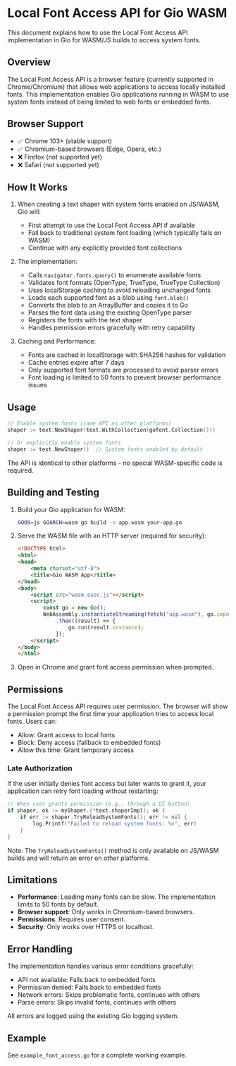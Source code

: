 # Local Font Access API for Gio WASM

This document explains how to use the Local Font Access API implementation in Gio for WASM/JS builds to access system fonts.

## Overview

The Local Font Access API is a browser feature (currently supported in Chrome/Chromium) that allows web applications to access locally installed fonts. This implementation enables Gio applications running in WASM to use system fonts instead of being limited to web fonts or embedded fonts.

## Browser Support

- ✅ Chrome 103+ (stable support)
- ✅ Chromium-based browsers (Edge, Opera, etc.)
- ❌ Firefox (not supported yet)
- ❌ Safari (not supported yet)

## How It Works

1. When creating a text shaper with system fonts enabled on JS/WASM, Gio will:
   - First attempt to use the Local Font Access API if available
   - Fall back to traditional system font loading (which typically fails on WASM)
   - Continue with any explicitly provided font collections

2. The implementation:
   - Calls `navigator.fonts.query()` to enumerate available fonts
   - Validates font formats (OpenType, TrueType, TrueType Collection)
   - Uses localStorage caching to avoid reloading unchanged fonts
   - Loads each supported font as a blob using `font.blob()`
   - Converts the blob to an ArrayBuffer and copies it to Go
   - Parses the font data using the existing OpenType parser
   - Registers the fonts with the text shaper
   - Handles permission errors gracefully with retry capability

3. Caching and Performance:
   - Fonts are cached in localStorage with SHA256 hashes for validation
   - Cache entries expire after 7 days
   - Only supported font formats are processed to avoid parser errors
   - Font loading is limited to 50 fonts to prevent browser performance issues

## Usage

```go
// Enable system fonts (same API as other platforms)
shaper := text.NewShaper(text.WithCollection(gofont.Collection()))

// Or explicitly enable system fonts
shaper := text.NewShaper()  // System fonts enabled by default
```

The API is identical to other platforms - no special WASM-specific code is required.

## Building and Testing

1. Build your Gio application for WASM:
   ```bash
   GOOS=js GOARCH=wasm go build -o app.wasm your-app.go
   ```

2. Serve the WASM file with an HTTP server (required for security):
   ```html
   <!DOCTYPE html>
   <html>
   <head>
       <meta charset="utf-8">
       <title>Gio WASM App</title>
   </head>
   <body>
       <script src="wasm_exec.js"></script>
       <script>
           const go = new Go();
           WebAssembly.instantiateStreaming(fetch("app.wasm"), go.importObject)
               .then((result) => {
                   go.run(result.instance);
               });
       </script>
   </body>
   </html>
   ```

3. Open in Chrome and grant font access permission when prompted.

## Permissions

The Local Font Access API requires user permission. The browser will show a permission prompt the first time your application tries to access local fonts. Users can:

- Allow: Grant access to local fonts
- Block: Deny access (fallback to embedded fonts)
- Allow this time: Grant temporary access

### Late Authorization

If the user initially denies font access but later wants to grant it, your application can retry font loading without restarting:

```go
// When user grants permission (e.g., through a UI button)
if shaper, ok := myShaper.(*text.shaperImpl); ok {
    if err := shaper.TryReloadSystemFonts(); err != nil {
        log.Printf("Failed to reload system fonts: %v", err)
    }
}
```

Note: The `TryReloadSystemFonts()` method is only available on JS/WASM builds and will return an error on other platforms.

## Limitations

- **Performance**: Loading many fonts can be slow. The implementation limits to 50 fonts by default.
- **Browser support**: Only works in Chromium-based browsers.
- **Permissions**: Requires user consent.
- **Security**: Only works over HTTPS or localhost.

## Error Handling

The implementation handles various error conditions gracefully:

- API not available: Falls back to embedded fonts
- Permission denied: Falls back to embedded fonts  
- Network errors: Skips problematic fonts, continues with others
- Parse errors: Skips invalid fonts, continues with others

All errors are logged using the existing Gio logging system.

## Example

See `example_font_access.go` for a complete working example.